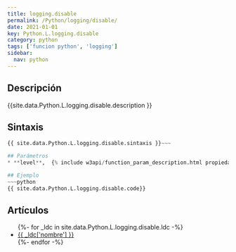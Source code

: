 ```yaml
---
title: logging.disable
permalink: /Python/logging/disable/
date: 2021-01-01
key: Python.L.logging.disable
category: python
tags: ['funcion python', 'logging']
sidebar: 
  nav: python
---
```


## Descripción
{{site.data.Python.L.logging.disable.description }}

## Sintaxis
~~~python
{{ site.data.Python.L.logging.disable.sintaxis }}~~~

## Parámetros
* **level**,  {% include w3api/function_param_description.html propiedad=site.data.Python.L.logging.disable valor="level" %}

## Ejemplo
~~~python
{{ site.data.Python.L.logging.disable.code}}
~~~

## Artículos
<ul>
{%- for _ldc in site.data.Python.L.logging.disable.ldc -%}
   <li>
       <a href="{{_ldc['url'] }}">{{ _ldc['nombre'] }}</a>
   </li>
{%- endfor -%}
</ul>
